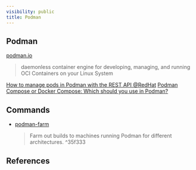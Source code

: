 ```yaml
---
visibility: public
title: Podman
---
```

## Podman

[podman.io](https://podman.io/)
> daemonless container engine for developing, managing, and running OCI Containers on your Linux System

[How to manage pods in Podman with the REST API @RedHat](https://www.redhat.com/sysadmin/podman-rest-api)
[Podman Compose or Docker Compose: Which should you use in Podman?](https://www.redhat.com/sysadmin/podman-compose-docker-compose)


## Commands

- [podman-farm]
  > Farm out builds to machines running Podman for different architectures. ^35f333


## References

[podman-farm]: <https://docs.podman.io/en/latest/markdown/podman-farm.1.html>